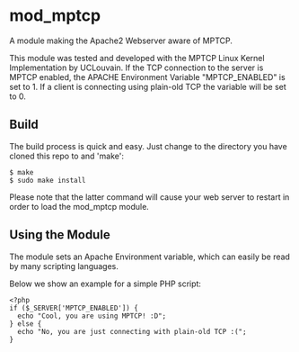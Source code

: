 # mod_mptcp
A module making the Apache2 Webserver aware of MPTCP.

This module was tested and developed with the MPTCP Linux Kernel Implementation by UCLouvain. If the TCP connection to the server is MPTCP enabled, the APACHE Environment Variable "MPTCP_ENABLED" is set to 1. If a client is connecting using plain-old TCP the variable will be set to 0.

## Build
The build process is quick and easy. Just change to the directory you have cloned this repo to and 'make':
```
$ make
$ sudo make install
```
Please note that the latter command will cause your web server to restart in order to load the mod_mptcp module.

## Using the Module
The module sets an Apache Environment variable, which can easily be read by many scripting languages.

Below we show an example for a simple PHP script:
```
<?php
if ($_SERVER['MPTCP_ENABLED']) {
  echo "Cool, you are using MPTCP! :D";
} else {
  echo "No, you are just connecting with plain-old TCP :(";
}

```
